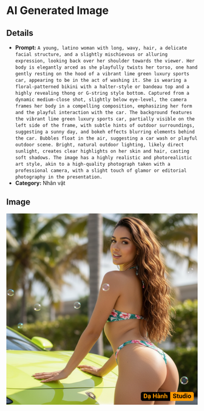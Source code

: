 # AI Generated Image

## Details
- **Prompt:** `A young, latino woman with long, wavy, hair, a delicate facial structure, and a slightly mischievous or alluring expression, looking back over her shoulder towards the viewer. Her body is elegantly arced as she playfully twists her torso, one hand gently resting on the hood of a vibrant lime green luxury sports car, appearing to be in the act of washing it. She is wearing a floral-patterned bikini with a halter-style or bandeau top and a highly revealing thong or G-string style bottom. Captured from a dynamic medium-close shot, slightly below eye-level, the camera frames her body in a compelling composition, emphasizing her form and the playful interaction with the car. The background features the vibrant lime green luxury sports car, partially visible on the left side of the frame, with subtle hints of outdoor surroundings, suggesting a sunny day, and bokeh effects blurring elements behind the car. Bubbles float in the air, suggesting a car wash or playful outdoor scene. Bright, natural outdoor lighting, likely direct sunlight, creates clear highlights on her skin and hair, casting soft shadows. The image has a highly realistic and photorealistic art style, akin to a high-quality photograph taken with a professional camera, with a slight touch of glamor or editorial photography in the presentation.`
- **Category:** Nhân vật


## Image
![AI Generated Image](./image-2025-10-18T00-21-43-039Z-s1jm7.png)